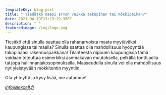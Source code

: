 ```yaml
---
templateKey: blog-post
title: " Tiedätkö maasi arvon vaikka takapihan tai mökkipaikan?"
date: 2021-04-19T13:19:19.358Z
description: " "
featuredimage: /img/logo.png
---
```

Tiesitkö että sinulla saattaa olla rahanarvoista maata myytäväksi kaupungissa tai maalla? Sinulla saattaa olla mahdollisuus hyödyntää takapihaasi rakennuspaikkana! Tilanteesta riippuen kaupungissa tämä voidaan toteuttaa esimerkiksi asemakavan muutoksella, pelkällä tonttijaolla tai jopa hallinnanjakosopimuksella. Maaseudulla sinulla voi olla mahdollisuus nyt yleistyvään mökkitontin myyntiin.

Ota yhteyttä ja kysy lisää, me autamme!

*info@lexcell.fi*